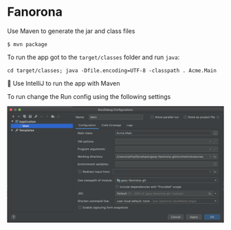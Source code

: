 # Fanorona

Use Maven to generate the jar and class files

```
$ mvn package
```

To run the app got to the `target/classes` folder and run `java`:

```
cd target/classes; java -Dfile.encoding=UTF-8 -classpath . Acme.Main
```

:round_pushpin: Use IntelliJ to run the app with Maven

To run change the Run config using the following settings

![image](images/Run.png)


